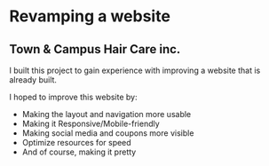 # Revamping a website

## Town & Campus Hair Care inc. ##

I built this project to gain experience with improving a website that is already built.

I hoped to improve this website by:

* Making the layout and navigation more usable
* Making it Responsive/Mobile-friendly
* Making social media and coupons more visible
* Optimize resources for speed
* And of course, making it pretty




